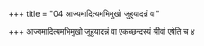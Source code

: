 +++
title = "04 आज्यमादित्यमभिमुखो जुहुयादन्नं वा"

+++
आज्यमादित्यमभिमुखो जुहुयादन्नं वा एकच्छन्दस्यं श्रीर्वा एषेति च ४
